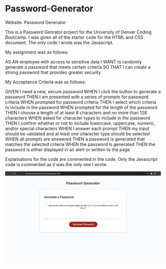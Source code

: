 # Password-Generator

Website: Password Generator

This is a Password Genrator project for the University of Denver Coding Bootcamp. I was given all of the starter code for the HTML and CSS document. The only code I wrote was the Javascript.


My assignment was as follows:

AS AN employee with access to sensitive data
I WANT to randomly generate a password that meets certain criteria
SO THAT I can create a strong password that provides greater security


My Acceptance Criteria was as follows:

GIVEN I need a new, secure password
WHEN I click the button to generate a password
THEN I am presented with a series of prompts for password criteria
WHEN prompted for password criteria
THEN I select which criteria to include in the password
WHEN prompted for the length of the password
THEN I choose a length of at least 8 characters and no more than 128 characters
WHEN asked for character types to include in the password
THEN I confirm whether or not to include lowercase, uppercase, numeric, and/or special characters
WHEN I answer each prompt
THEN my input should be validated and at least one character type should be selected
WHEN all prompts are answered
THEN a password is generated that matches the selected criteria
WHEN the password is generated
THEN the password is either displayed in an alert or written to the page



Explainations for the code are commented in the code. Only the Javascript code is commented as it was the only one I wrote.

![Password Generator Screenshot](./Images/Password_Generator.png)